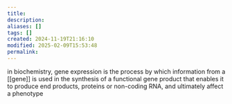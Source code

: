 ```yaml
---
title: 
description: 
aliases: []
tags: []
created: 2024-11-19T21:16:10
modified: 2025-02-09T15:53:48
permalink:
---
```


in biochemistry, gene expression is the process by which information from a [[gene]] is used in the synthesis of a functional gene product that enables it to produce end products, proteins or non-coding RNA, and ultimately affect a phenotype
